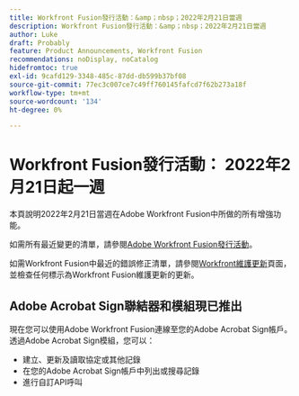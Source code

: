 ```yaml
---
title: Workfront Fusion發行活動：&amp；nbsp；2022年2月21日當週
description: Workfront Fusion發行活動：&amp；nbsp；2022年2月21日當週
author: Luke
draft: Probably
feature: Product Announcements, Workfront Fusion
recommendations: noDisplay, noCatalog
hidefromtoc: true
exl-id: 9cafd129-3348-485c-87dd-db599b37bf08
source-git-commit: 77ec3c007ce7c49ff760145fafcd7f62b273a18f
workflow-type: tm+mt
source-wordcount: '134'
ht-degree: 0%

---
```


# Workfront Fusion發行活動： 2022年2月21日起一週

本頁說明2022年2月21日當週在Adobe Workfront Fusion中所做的所有增強功能。

如需所有最近變更的清單，請參閱[Adobe Workfront Fusion發行活動](/help/workfront-fusion/fusion-product-releases/fusion-release-activity.md)。

如需Workfront Fusion中最近的錯誤修正清單，請參閱[Workfront維護更新](https://experienceleague.adobe.com/docs/workfront-known-issues/releases/current-updates.html)頁面，並檢查任何標示為Workfront Fusion維護更新的更新。

## Adobe Acrobat Sign聯結器和模組現已推出

現在您可以使用Adobe Workfront Fusion連線至您的Adobe Acrobat Sign帳戶。 透過Adobe Acrobat Sign模組，您可以：

* 建立、更新及讀取協定或其他記錄
* 在您的Adobe Acrobat Sign帳戶中列出或搜尋記錄
* 進行自訂API呼叫
